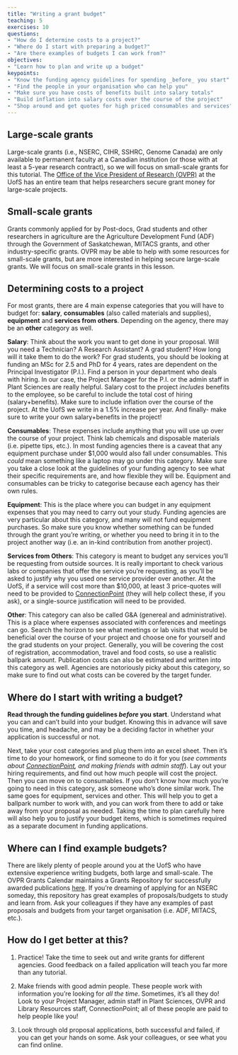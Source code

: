 ```yaml
---
title: "Writing a grant budget"
teaching: 5
exercises: 10
questions:
- "How do I determine costs to a project?"
- "Where do I start with preparing a budget?"
- "Are there examples of budgets I can work from?"
objectives:
- "Learn how to plan and write up a budget"
keypoints:
- "Know the funding agency guidelines for spending _before_ you start"
- "Find the people in your organisation who can help you"
- "Make sure you have costs of benefits built into salary totals"
- "Build inflation into salary costs over the course of the project"
- "Shop around and get quotes for high priced consumables and services"
---
```

## Large-scale grants

Large-scale grants (i.e., NSERC, CIHR, SSHRC, Genome Canada) are only available to permanent faculty at a Canadian institution (or those with at least a 5-year research contract), so we will focus on small-scale grants for this tutorial. The [Office of the Vice President of Research (OVPR)](https://vpresearch.usask.ca/) at the UofS has an entire team that helps researchers secure grant money for large-scale projects.

## Small-scale grants

Grants commonly applied for by Post-docs, Grad students and other researchers in agriculture are the Agriculture Development Fund (ADF) through the Government of Saskatchewan, MITACS grants, and other industry-specific grants. OVPR may be able to help with some resources for small-scale grants, but are more interested in helping secure large-scale grants. We will focus on small-scale grants in this lesson. 

## Determining costs to a project

For most grants, there are 4 main expense categories that you will have to budget for: **salary**, **consumables** (also called materials and supplies), **equipment** and **services from others**. Depending on the agency, there may be an **other** category as well.

**Salary**: Think about the work you want to get done in your proposal. Will you need a Technician? A Research Assistant? A grad student? How long will it take them to do the work? For grad students, you should be looking at funding an MSc for 2.5 and PhD for 4 years, rates are dependent on the Principal Investigator (P.I.). Find a person in your department who deals with hiring. In our case, the Project Manager for the P.I. or the admin staff in Plant Sciences are really helpful. Salary cost to the project _includes_ benefits to the employee, so be careful to include the total cost of hiring (salary+benefits). Make sure to include inflation over the course of the project. At the UofS we write in a 1.5% increase per year. And finally- make sure to write your own salary+benefits in the project! 

**Consumables**: These expenses include anything that you will use up over the course of your project. Think lab chemicals and disposable materials (i.e. pipette tips, etc.). In most funding agencies there is a caveat that any equipment purchase under $1,000 would also fall under consumables. This _could_ mean something like a laptop may go under this category. Make sure you take a close look at the guidelines of your funding agency to see what their specific requirements are, and how flexible they will be. Equipment and consumables can be tricky to categorise because each agency has their own rules.

**Equipment**: This is the place where you can budget in any equipment expenses that you may need to carry out your study. Funding agencies are very particular about this category, and many will not fund equipment purchases. So make sure you know whether something can be funded through the grant you’re writing, or whether you need to bring it in to the project another way (i.e. an in-kind contribution from another project).

**Services from Others**: This category is meant to budget any services you’ll be requesting from outside sources. It is really important to check various labs or companies that offer the service you’re requesting, as you’ll be asked to justify why you used one service provider over another. At the UofS, if a service will cost more than $10,000, at least 3 price-quotes will need to be provided to [ConnectionPoint](https://connectionpoint.usask.ca/) (they will help collect these, if you ask), or a single-source justification will need to be provided. 

**Other**: This category can also be called G&A (genereal and administrative). This is a place where expenses associated with conferences and meetings can go. Search the horizon to see what meetings or lab visits that would be beneficial over the course of your project and choose one for yourself and the grad students on your project. Generally, you will be covering the cost of registration, accommodation, travel and food costs, so use a realistic ballpark amount.  Publication costs can also be estimated and written into this category as well. Agencies are notoriously picky about this category, so make sure to find out what costs can be covered by the target funder. 


## Where do I start with writing a budget?

__Read through the funding guidelines _before_ you start__. Understand what you can and can’t build into your budget. Knowing this in advance will save you time, and headache, and may be a deciding factor in whether your application is successful or not.

Next, take your cost categories and plug them into an excel sheet. Then it’s time to do your homework, or find someone to do it for you (_see comments about [ConnectionPoint](https://connectionpoint.usask.ca/), and making friends with admin staff_). Lay out your hiring requirements, and find out how much people will cost the project. Then you can move on to consumables. If you don’t know how much you’re going to need in this category, ask someone who’s done similar work. The same goes for equipment, services and other. This will help you to get a ballpark number to work with, and you can work from there to add or take away from your proposal as needed. Taking the time to plan carefully here will also help you to justify your budget items, which is sometimes required as a separate document in funding applications. 

## Where can I find example budgets?

There are likely plenty of people around you at the UofS who have extensive experience writing budgets, both large and small-scale. The OVPR Grants Calendar maintains a Grants Repository for successfully awarded publications [here](https://vpresearch.usask.ca/events/grants-calendar.php#OpportunitiesbyMonth). If you’re dreaming of applying for an NSERC someday, this repository has great examples of proposals/budgets to study and learn from. Ask your colleagues if they have any examples of past proposals and budgets from your target organisation (i.e. ADF, MITACS, etc.).
 
## How do I get better at this?

1. Practice! Take the time to seek out and write grants for different agencies. Good feedback on a failed application will teach you far more than any tutorial.

1. Make friends with good admin people. These people work with information you’re looking for _all the time_. Sometimes, it’s all they do! Look to your Project Manager, admin staff in Plant Sciences, OVPR and Library Resources staff, ConnectionPoint; all of these people are paid to help people like you! 

1. Look through old proposal applications, both successful and failed, if you can get your hands on some. Ask your colleagues, or see what you can find online. 
